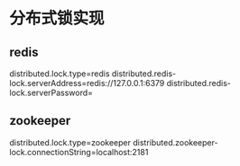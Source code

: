# 分布式锁实现


## redis
distributed.lock.type=redis
distributed.redis-lock.serverAddress=redis://127.0.0.1:6379
distributed.redis-lock.serverPassword=


## zookeeper
distributed.lock.type=zookeeper
distributed.zookeeper-lock.connectionString=localhost:2181

